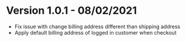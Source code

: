# Version 1.0.1 - 08/02/2021
- Fix issue with change billing address different than shipping address
- Apply default billing address of logged in customer when checkout
